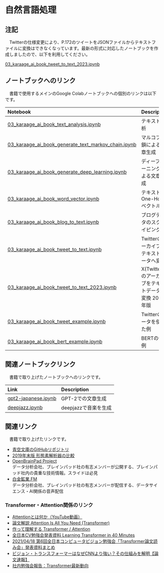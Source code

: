 # 自然言語処理

## 注記
　Twitterの仕様変更により、P.172のツイートをJSONファイルからテキストファイルに変換はできなくなっています。最新の形式に対応したノートブックを作成しましたので、以下を利用してください。

[03_karaage_ai_book_tweet_to_text_2023.ipynb](https://github.com/karaage0703/karaage-ai-book/blob/master/ch03/03_karaage_ai_book_tweet_to_text_2023.ipynb)

## ノートブックへのリンク
　書籍で使用するメインのGoogle Colabノートブックへの個別のリンクは以下です。

| Notebook  | Description |
|:-|:-|
| [03_karaage_ai_book_text_analysis.ipynb](./03_karaage_ai_book_text_analysis.ipynb)  | テキスト分析 |
| [03_karaage_ai_book_generate_text_markov_chain.ipynb](https://colab.research.google.com/drive/1w6O7haZIPbaB4NUyqo9_EJTo9Dv49J-M?usp=sharing) | マルコフ連鎖による文章生成 |
| [03_karaage_ai_book_generate_deep_learning.ipynb](https://colab.research.google.com/drive/1iwRXQMk887_CF2w9CM6Jf4Up8ZfxVkvd?usp=sharing) | ディープラーニングによる文章生成 |
| [03_karaage_ai_book_word_vector.ipynb](https://colab.research.google.com/drive/1HOt41KHpcIdeB5EWVsnM21Zwm8nZMG90?usp=sharing) | テキストのOne-Hot-ベクトル化 |
| [03_karaage_ai_book_blog_to_text.ipynb](https://colab.research.google.com/drive/1kpCpvHZWmE6h4uKf65NlWiwP38gcpMxM?usp=sharing) | ブログデータのスクレイピング |
| [03_karaage_ai_book_tweet_to_text.ipynb](https://colab.research.google.com/drive/1DkQ_AnDdrkLRBJPeInxHIQp1FZK0sMqj?usp=sharing) | Twitterのアーカイブをテキストデータへ変換 |
| [03_karaage_ai_book_tweet_to_text_2023.ipynb](./03_karaage_ai_book_tweet_to_text_2023.ipynb) | X(Twitter)のアーカイブをテキストデータへ変換 2023年版 |
| [03_karaage_ai_book_tweet_example.ipynb](https://colab.research.google.com/drive/1xkzT5lfhYNPRwA811SvrkpyUacIBTLPu?usp=sharing) | Twitterのデータを使った例 |
| [03_karaage_ai_book_bert_example.ipynb](https://colab.research.google.com/drive/1tFI9H7DQyS2dyhWgKskfu_PpUcTSHdr_?usp=sharing) | BERTの使用例 |

## 関連ノートブックリンク
　書籍で取り上げたノートブックへのリンクです。

| Link  | Description |
|:-|:-|
| [gpt2-japanese.ipynb](https://colab.research.google.com/drive/12j-dusjNKGKq808TMVDwrGk7KGnyTJfk?usp=sharing)  | GPT-2での文章生成 |
| [deepjazz.ipynb](https://colab.research.google.com/drive/1P12CJEqvJy0SpT3c5o0Xk8roujsLCf5o?usp=sharing)  | deepjazzで音楽を生成 |


## 関連リンク
　書籍で取り上げたリンクです。

- [青空文庫のGitHubリポジトリ](https://github.com/aozorabunko/aozorabunko)
- [2019年末版 形態素解析器の比較](https://qiita.com/hi-asano/items/aaf406db875f1c81530e)
- [OpenBrainPad Project](https://brainpad.github.io/OpenBrainPad/)  
データ分析会社、ブレインパッド社の有志メンバーが公開する、ブレインパッド社内の貴重な技術情報。スライドは必見
- [白金鉱業.FM](https://shirokane-kougyou.fm/)  
データ分析会社、ブレインパッド社の有志メンバーが配信する、データサイエンス・AI関係の音声配信

### Transformer・Attention関係のリンク
- [Attentionとは何か（YouTube動画）](https://www.youtube.com/watch?v=dE4Z3Ru-2OY)
- [論文解説 Attention Is All You Need (Transformer)](https://deeplearning.hatenablog.com/entry/transformer)
- [作って理解する Transformer / Attention](https://qiita.com/halhorn/items/c91497522be27bde17ce)
- [全日本CV勉強会発表資料 Learning Transformer in 40 Minutes](https://speakerdeck.com/sei88888/quan-ri-ben-cvmian-qiang-hui-fa-biao-zi-liao-learning-transformer-in-40-minutes)
- [2021/04/18 第6回全日本コンピュータビジョン勉強会「Transformer論文読み会」発表資料まとめ](https://takmin.hatenablog.com/entry/2021/04/19/005155)
- [ビジョン・トランスフォーマーはなぜCNNより強い？その仕組みを解明【論文速報】](https://ja.stateofaiguides.com/20211011-vision-transformers-vs-convnet/)
- [社内勉強会報告：Transformer最新動向](https://tech-ai.panasonic.com/jp/blog_page.html?id=20211022)
